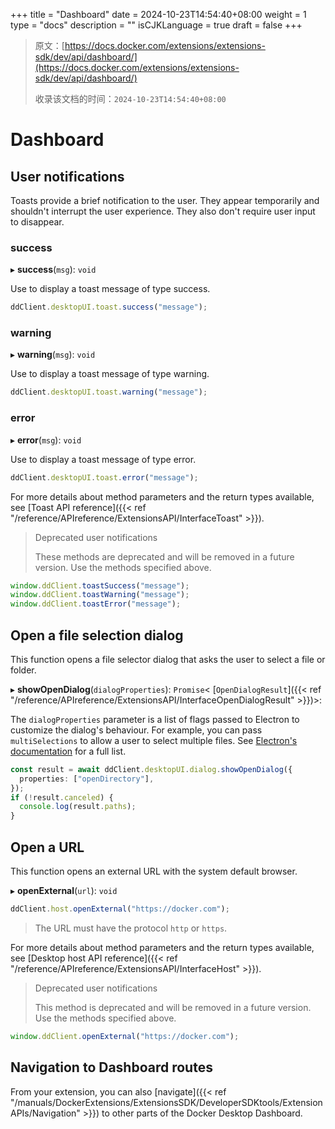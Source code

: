 +++
title = "Dashboard"
date = 2024-10-23T14:54:40+08:00
weight = 1
type = "docs"
description = ""
isCJKLanguage = true
draft = false
+++

> 原文：[https://docs.docker.com/extensions/extensions-sdk/dev/api/dashboard/](https://docs.docker.com/extensions/extensions-sdk/dev/api/dashboard/)
>
> 收录该文档的时间：`2024-10-23T14:54:40+08:00`

# Dashboard

## User notifications

Toasts provide a brief notification to the user. They appear temporarily and shouldn't interrupt the user experience. They also don't require user input to disappear.

### success

▸ **success**(`msg`): `void`

Use to display a toast message of type success.



```typescript
ddClient.desktopUI.toast.success("message");
```

### warning

▸ **warning**(`msg`): `void`

Use to display a toast message of type warning.



```typescript
ddClient.desktopUI.toast.warning("message");
```

### error

▸ **error**(`msg`): `void`

Use to display a toast message of type error.



```typescript
ddClient.desktopUI.toast.error("message");
```

For more details about method parameters and the return types available, see [Toast API reference]({{< ref "/reference/APIreference/ExtensionsAPI/InterfaceToast" >}}).

> Deprecated user notifications
>
> These methods are deprecated and will be removed in a future version. Use the methods specified above.



```typescript
window.ddClient.toastSuccess("message");
window.ddClient.toastWarning("message");
window.ddClient.toastError("message");
```

## Open a file selection dialog

This function opens a file selector dialog that asks the user to select a file or folder.

▸ **showOpenDialog**(`dialogProperties`): `Promise`< [`OpenDialogResult`]({{< ref "/reference/APIreference/ExtensionsAPI/InterfaceOpenDialogResult" >}})>:

The `dialogProperties` parameter is a list of flags passed to Electron to customize the dialog's behaviour. For example, you can pass `multiSelections` to allow a user to select multiple files. See [Electron's documentation](https://www.electronjs.org/docs/latest/api/dialog) for a full list.



```typescript
const result = await ddClient.desktopUI.dialog.showOpenDialog({
  properties: ["openDirectory"],
});
if (!result.canceled) {
  console.log(result.paths);
}
```

## Open a URL

This function opens an external URL with the system default browser.

▸ **openExternal**(`url`): `void`



```typescript
ddClient.host.openExternal("https://docker.com");
```

> The URL must have the protocol `http` or `https`.

For more details about method parameters and the return types available, see [Desktop host API reference]({{< ref "/reference/APIreference/ExtensionsAPI/InterfaceHost" >}}).

> Deprecated user notifications
>
> This method is deprecated and will be removed in a future version. Use the methods specified above.



```typescript
window.ddClient.openExternal("https://docker.com");
```

## Navigation to Dashboard routes

From your extension, you can also [navigate]({{< ref "/manuals/DockerExtensions/ExtensionsSDK/DeveloperSDKtools/ExtensionAPIs/Navigation" >}}) to other parts of the Docker Desktop Dashboard.
